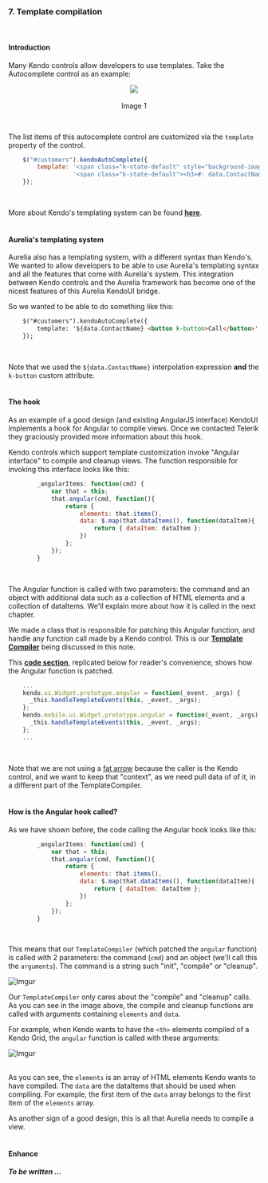 <br>

### 7. Template compilation
<br>


#### Introduction
Many Kendo controls allow developers to use templates. Take the Autocomplete control as an example:

<p align=center>
  <img src="http://i.imgur.com/Bem5W2W.png"></img>
 <br><br>
Image 1
</p>

<br>

The list items of this autocomplete control are customized via the `template` property of the control.
<br>

```javascript
    $("#customers").kendoAutoComplete({
        template: '<span class="k-state-default" style="background-image: url(\'../content/web/Customers/#:data.CustomerID#.jpg\')"></span>' +
                  '<span class="k-state-default"><h3>#: data.ContactName #</h3><p>#: data.CompanyName #</p></span>'
    });
```

<br>

More about Kendo's templating system can be found **[here](http://docs.telerik.com/kendo-ui/framework/templates/overview)**.
<br><br>

#### Aurelia's templating system
Aurelia also has a templating system, with a different syntax than Kendo's. We wanted to allow developers to be able to use Aurelia's templating syntax and all the features that come with Aurelia's system. This integration between Kendo controls and the Aurelia framework has become one of the nicest features of this Aurelia KendoUI bridge.
<br>

So we wanted to be able to do something like this:
<br>
```html
    $("#customers").kendoAutoComplete({
        template: '${data.ContactName} <button k-button>Call</button>'
    });
```
<br>

Note that we used the `${data.ContactName}` interpolation expression **and** the `k-button` custom attribute.
<br><br>

#### The hook
As an example of a good design (and existing AngularJS interface) KendoUI implements a hook for Angular to compile views. Once we contacted Telerik they graciously provided more information about this hook.
<br>

Kendo controls which support template customization invoke "Angular interface" to compile and cleanup views. The function responsible for invoking this interface looks like this:
<br>

```javascript
        _angularItems: function(cmd) {
            var that = this;
            that.angular(cmd, function(){
                return {
                    elements: that.items(),
                    data: $.map(that.dataItems(), function(dataItem){
                        return { dataItem: dataItem };
                    })
                };
            });
        }
```
<br>

The Angular function is called with two parameters: the command and an object with additional data such as a collection of HTML elements and a collection of dataItems. We'll explain more about how it is called in the next chapter.
<br>

We made a class that is responsible for patching this Angular function, and handle any function call made by a Kendo control. This is our **[Template Compiler](https://github.com/aurelia-ui-toolkits/aurelia-kendoui-bridge/blob/163e89fd042a1382a44c746d4494e38026379b24/src/common/template-compiler.js)** being discussed in this note.
<br>

This **[code section](https://github.com/aurelia-ui-toolkits/aurelia-kendoui-bridge/blob/163e89fd042a1382a44c746d4494e38026379b24/src/common/template-compiler.js#L33-L38)**, replicated below for reader's convenience, shows how the Angular function is patched.
<br>

```javascript
    ...
    kendo.ui.Widget.prototype.angular = function(_event, _args) {
      _this.handleTemplateEvents(this, _event, _args);
    };
    kendo.mobile.ui.Widget.prototype.angular = function(_event, _args) {
      _this.handleTemplateEvents(this, _event, _args);
    };
    ...
```
<br>

Note that we are not using a [fat arrow](https://developer.mozilla.org/en-US/docs/Web/JavaScript/Reference/Functions/Arrow_functions) because the caller is the Kendo control, and we want to keep that "context", as we need pull data of of it, in a different part of the TemplateCompiler.
<br><br>

#### How is the Angular hook called?

As we have shown before, the code calling the Angular hook looks like this:
<br>

```javascript
        _angularItems: function(cmd) {
            var that = this;
            that.angular(cmd, function(){
                return {
                    elements: that.items(),
                    data: $.map(that.dataItems(), function(dataItem){
                        return { dataItem: dataItem };
                    })
                };
            });
        }
```
<br>

This means that our `TemplateCompiler` (which patched the `angular` function) is called with 2 parameters: the command (`cmd`) and an object (we'll call this the `arguments`). The command is a string such "init", "compile" or "cleanup".
<br>

![Imgur](http://i.imgur.com/PO4IlPS.png)

Our `TemplateCompiler` only cares about the "compile" and "cleanup" calls. As you can see in the image above, the compile and cleanup functions are called with arguments containing `elements` and `data`.
<br>

For example, when Kendo wants to have the `<th>` elements compiled of a Kendo Grid, the `angular` function is called with these arguments:

![Imgur](http://i.imgur.com/4vNXu6s.png)
<br><br>

As you can see, the `elements` is an array of HTML elements Kendo wants to have compiled. The `data` are the dataItems that should be used when compiling. For example, the first item of the `data` array belongs to the first item of the `elements` array.
<br>

As another sign of a good design, this is all that Aurelia needs to compile a view.
<br>
<br>

#### Enhance

___To be written ...___

